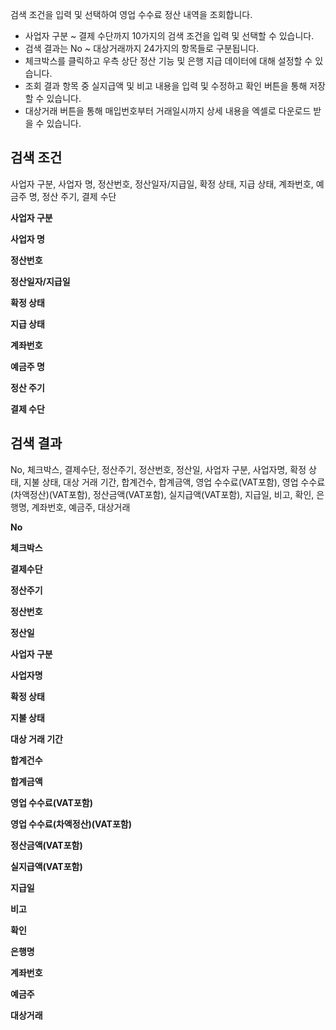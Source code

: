 검색 조건을 입력 및 선택하여 영업 수수료 정산 내역을 조회합니다.

- 사업자 구분 ~ 결제 수단까지 10가지의 검색 조건을 입력 및 선택할 수 있습니다.
- 검색 결과는 No ~ 대상거래까지 24가지의 항목들로 구분됩니다.
- 체크박스를 클릭하고 우측 상단 정산 기능 및 은행 지급 데이터에 대해 설정할 수 있습니다.
- 조회 결과 항목 중 실지급액 및 비고 내용을 입력 및 수정하고 확인 버튼을 통해 저장할 수 있습니다.
- 대상거래 버튼을 통해 매입번호부터 거래일시까지 상세 내용을 엑셀로 다운로드 받을 수 있습니다.

## 검색 조건
사업자 구분, 사업자 명, 정산번호, 정산일자/지급일, 확정 상태, 지급 상태, 계좌번호, 예금주 명, 정산 주기, 결제 수단

**사업자 구분**
<br>

**사업자 명**
<br>

**정산번호**
<br>

**정산일자/지급일**
<br>

**확정 상태**
<br>

**지급 상태**
<br>

**계좌번호**
<br>

**예금주 명**
<br>

**정산 주기**
<br>

**결제 수단**
<br>


## 검색 결과
No, 체크박스, 결제수단, 정산주기, 정산번호, 정산일, 사업자 구분, 사업자명, 확정 상태, 지불 상태, 대상 거래 기간, 합계건수, 합계금액, 영업 수수료(VAT포함), 영업 수수료(차액정산)(VAT포함), 정산금액(VAT포함), 실지급액(VAT포함), 지급일, 비고, 확인, 은행명, 계좌번호, 예금주, 대상거래

**No**
<br>

**체크박스**
<br>

**결제수단**
<br>

**정산주기**
<br>

**정산번호**
<br>

**정산일**
<br>

**사업자 구분**
<br>

**사업자명**
<br>

**확정 상태**
<br>

**지불 상태**
<br>

**대상 거래 기간**
<br>

**합계건수**
<br>

**합계금액**
<br>

**영업 수수료(VAT포함)**
<br>

**영업 수수료(차액정산)(VAT포함)**
<br>

**정산금액(VAT포함)**
<br>

**실지급액(VAT포함)**
<br>

**지급일**
<br>

**비고**
<br>

**확인**
<br>

**은행명**
<br>

**계좌번호**
<br>

**예금주**
<br>

**대상거래**
<br>

